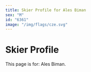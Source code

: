 ```yaml
---
title: Skier Profile for Ales Biman
sex: "M"
id: "6361"
image: "/img/flags/cze.svg" 
---
```


# Skier Profile

This page is for: Ales Biman.
    